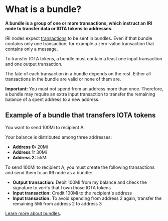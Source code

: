 # What is a bundle?

**A bundle is a group of one or more transactions, which instruct an IRI node to transfer data or IOTA tokens to addresses.**

IRI nodes expect [transactions](introduction/what-is-a-transaction.md) to be sent in bundles. Even if that bundle contains only one transaction, for example a zero-value transaction that contains only a message.

To transfer IOTA tokens, a bundle must contain a least one input transaction and one output transaction.

The fate of each transaction in a bundle depends on the rest. Either all transactions in the bundle are valid or none of them are.

**Important:** You must not spend from an address more than once. Therefore, a bundle may require an extra input transaction to transfer the remaining balance of a spent address to a new address.

## Example of a bundle that transfers IOTA tokens

You want to send 100Mi to recipient A.

Your balance is distributed among three addresses:

* **Address 0:** 20Mi
* **Address 1:** 30Mi
* **Address 2:** 55Mi

To send 100Mi to recipient A, you must create the following transactions and send them to an IRI node as a bundle:

* **Output transaction:** Debit 100Mi from my balance and check the signature to verify that I own those IOTA tokens
* **Input transaction:** Credit 100Mi to the recipient's address
* **Input transaction:** To avoid spending from address 2 again, transfer the remaining 5Mi from address 2 to address 3

[Learn more about bundles](root://iota-basics/concepts/bundle.md).

